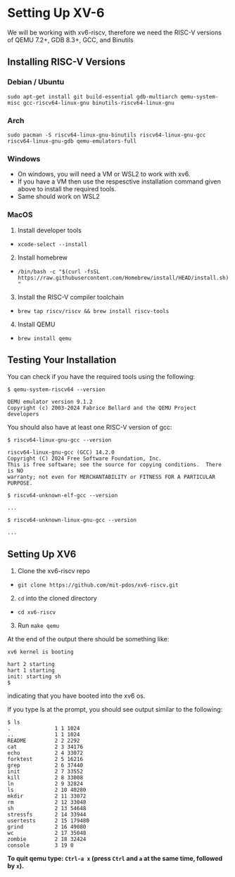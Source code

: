 # Setting Up XV-6
We will be working with xv6-riscv, therefore we need the RISC-V versions of QEMU 7.2+, GDB 8.3+, GCC, and Binutils

## Installing RISC-V Versions

### Debian / Ubuntu
`sudo apt-get install git build-essential gdb-multiarch qemu-system-misc gcc-riscv64-linux-gnu binutils-riscv64-linux-gnu`

### Arch
`sudo pacman -S riscv64-linux-gnu-binutils riscv64-linux-gnu-gcc riscv64-linux-gnu-gdb qemu-emulators-full`

### Windows
- On windows, you will need a VM or WSL2 to work with xv6.
- If you have a VM then use the respesctive installation command given above to install the required tools.
- Same should work on WSL2

### MacOS
1. Install developer tools
  - `xcode-select --install`
2. Install homebrew
  - `/bin/bash -c "$(curl -fsSL https://raw.githubusercontent.com/Homebrew/install/HEAD/install.sh)"`
3. Install the RISC-V compiler toolchain
  - `brew tap riscv/riscv && brew install riscv-tools`
4. Install QEMU
  - `brew install qemu`

## Testing Your Installation
You can check if you have the required tools using the following: 

```
$ qemu-system-riscv64 --version

QEMU emulator version 9.1.2
Copyright (c) 2003-2024 Fabrice Bellard and the QEMU Project developers
```

You should also have at least one RISC-V version of gcc:

```
$ riscv64-linux-gnu-gcc --version

riscv64-linux-gnu-gcc (GCC) 14.2.0
Copyright (C) 2024 Free Software Foundation, Inc.
This is free software; see the source for copying conditions.  There is NO
warranty; not even for MERCHANTABILITY or FITNESS FOR A PARTICULAR PURPOSE.
```

```
$ riscv64-unknown-elf-gcc --version

...
```

```
$ riscv64-unknown-linux-gnu-gcc --version

...
```

## Setting Up XV6
1. Clone the xv6-riscv repo
  - `git clone https://github.com/mit-pdos/xv6-riscv.git`
2. `cd` into the cloned directory
  - `cd xv6-riscv`
3. Run `make qemu`

At the end of the output there should be something like:
```
xv6 kernel is booting

hart 2 starting
hart 1 starting
init: starting sh
$
```

indicating that you have booted into the xv6 os.

If you type ls at the prompt, you should see output similar to the following:
```
$ ls
.              1 1 1024
..             1 1 1024
README         2 2 2292
cat            2 3 34176
echo           2 4 33072
forktest       2 5 16216
grep           2 6 37440
init           2 7 33552
kill           2 8 33008
ln             2 9 32824
ls             2 10 40280
mkdir          2 11 33072
rm             2 12 33048
sh             2 13 54648
stressfs       2 14 33944
usertests      2 15 179480
grind          2 16 49080
wc             2 17 35048
zombie         2 18 32424
console        3 19 0
```

**To quit qemu type: `Ctrl-a x` (press `Ctrl` and `a` at the same time, followed by `x`).**

